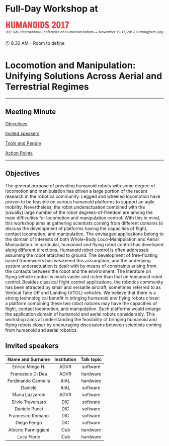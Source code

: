 # Full-Day Workshop at 
![Humanoids2017](images/conference.png)

:clock11: 8.30 AM  - Room to define

# Locomotion and Manipulation: Unifying Solutions Across Aerial and Terrestrial Regimes




----
## Meeting Minute
[Objectives](#objectives)

[Invited speakers](#invited-speakers)

[Tools and People](#tools-and-people)

[Action Points](#action-points)

----
## Objectives

The general purpose of providing humanoid robots with some degree of locomotion and manipulation has driven a large portion of the recent research in the robotics community. Legged and wheeled locomotion have proven to be feasible on various humanoid platforms to support an agile mobility. Nevertheless, the robot underactuation combined with the (usually) large number of the robot degrees-of-freedom are among the main difficulties for locomotion and manipulation control. With this in mind, this workshop aims at gathering scientists coming from different domains to discuss the development of platforms having the capacities of flight, contact locomotion, and manipulation. The envisaged applications belong to the domain of interests of both Whole-Body Loco-Manipulation and Aerial Manipulation.
In particular, humanoid and flying robot control has developed along different directions.
Humanoid robot control is often addressed assuming the robot attached to ground. The development of free-floating based frameworks has weakened this assumption, and the underlying system underactuation is dealt with by means of constraints arising from the contacts between the robot and the environment.
The literature on flying vehicle control is much vaster and richer than that on humanoid robot control. Besides classical flight control applications, the robotics community has been attracted by small and versatile aircraft, sometimes referred to as Vertical Take Off and Landing (VTOL) vehicles. 
We believe that there is a strong technological benefit in bringing humanoid and flying robots closer: a platform combining these two robot natures may have the capacities of flight, contact locomotion, and manipulation. Such platforms would enlarge the application domain of humanoid and aerial robots considerably. 
This workshop aims at understanding the feasibility of bringing humanoid and flying robots closer by encouraging discussions between scientists coming from humanoid and aerial robotics.


## Invited speakers

| Name and Surname | Institution | Talk topic |
| :---: | :------: | :------: |
| Enrico Mingo H. | ADVR | software|  |
| Francesco Di Dea | ADVR | hardware | |
| Ferdinando Cannella | AIAL | hardware | |
| Daniele | AIAL | software | |
| Maria Lazzaroni  | ADVR | software | |
| Silvio Traversaro | DIC | software | |
| Daniele Pucci | DIC | software | |
| Francesco Romano | DIC | software | |
| Diego Ferigo | DIC | software | |
| Alberto Parmiggiani | iCub | hardware | |
| Luca Fiorio | iCub | hardware | |



